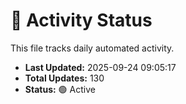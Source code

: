# 🤖 Activity Status

This file tracks daily automated activity.

- **Last Updated:** 2025-09-24 09:05:17
- **Total Updates:** 130
- **Status:** 🟢 Active
